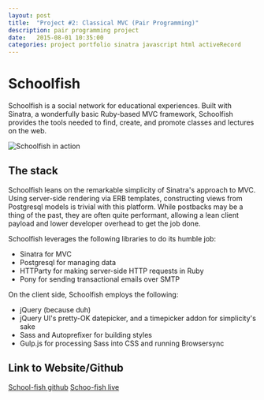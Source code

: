 ```yaml
---
layout: post
title:  "Project #2: Classical MVC (Pair Programming)"
description: pair programming project
date:   2015-08-01 10:35:00
categories: project portfolio sinatra javascript html activeRecord
---
```



# Schoolfish

Schoolfish is a social network for educational experiences. Built with Sinatra, a wonderfully basic Ruby-based MVC framework, Schoolfish provides the tools needed to find, create, and promote classes and lectures on the web.

![Schoolfish in action](https://raw.githubusercontent.com/TreatYoSelf/school-fish/master/screenshot.jpg)

## The stack

Schoolfish leans on the remarkable simplicity of Sinatra's approach to MVC. Using server-side rendering via ERB templates, constructing views from Postgresql models is trivial with this platform. While postbacks may be a thing of the past, they are often quite performant, allowing a lean client payload and lower developer overhead to get the job done.

Schoolfish leverages the following libraries to do its humble job:

- Sinatra for MVC
- Postgresql for managing data
- HTTParty for making server-side HTTP requests in Ruby
- Pony for sending transactional emails over SMTP

On the client side, Schoolfish employs the following:

- jQuery (because duh)
- jQuery UI's pretty-OK datepicker, and a timepicker addon for simplicity's sake
- Sass and Autoprefixer for building styles
- Gulp.js for processing Sass into CSS and running Browsersync


## Link to Website/Github

[School-fish github](https://github.com/TreatYoSelf/school-fish)
[Schoo-fish live](http://104.131.106.81/)

<!-- *Add a link here if it is legally ok to do so.. if not, do not include this section in your page at all!* -->

<!-- *Add a link to Github as well* -->
